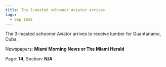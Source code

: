 ```yaml
---  
title: The 3-masted schooner Aviator arrives  
tags:  
  - Sep 1922  
---  
```

  
The 3-masted schooner Aviator arrives to receive lumber for Guantanamo, Cuba.  
  
Newspapers: **Miami Morning News or The Miami Herald**  
  
Page: **14**, Section: **N/A** 
